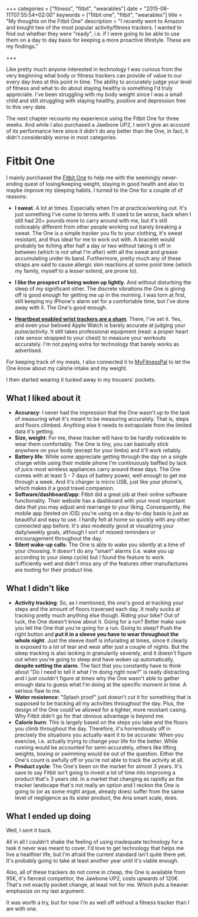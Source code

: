 +++
categories = ["fitness", "fitbit", "wearables"]
date = "2015-06-11T07:55:54+02:00"
keywords = ["fitbit one", "fitbit", "wearables"]
title = "My thoughts on the Fitbit One"
description = "I recently went to Amazon and bought two of the most popular activity/fitness trackers. I wanted to find out whether they were \"ready\", i.e. if I were going to be able to use them on a day to day basis for keeping a more proactive lifestyle. These are my findings."

+++

Like pretty much anyone interested in technology I was curious from the very beginning what body or fitness trackers can provide of value to our every day lives at this point in time. The ability to accurately judge your level of fitness and what to do about staying healthy is something I'd truly appreciate. I've been struggling with my body weight since I was a small child and still struggling with staying healthy, positive and depression free to this very date.

The next chapter recounts my experience using the Fitbit One for three weeks. And while I also purchased a Jawbone UP2, I won't give an account of its performance here since it didn't do any better than the One, in fact, it didn't considerably worse in most categories.

# Fitbit One

I mainly purchased the [Fitbit One](http://www.fitbit.com/one) to help me with the seemingly never-ending quest of losing/keeping weight, staying in good health and also to maybe improve my sleeping habits. I turned to the One for a couple of of reasons:

- **I sweat**. A lot at times. Especially when I'm at practice/working out. It's just something I've come to terms with. It used to be worse, back when I still had 20+ pounds more to carry around with me, but it's still noticeably different from other people working out barely breaking a sweat. The One is a simple tracker you fix to your clothing, it's sweat resistant, and thus ideal for me to work out with. A bracelet would probably be itching after half a day or two without taking it off in between (which is not what I'm after) with all the sweat and grease accumulating under its band. Furthermore, pretty much any of these straps are said to cause allergic skin reactions at some point time (which my family, myself to a lesser extend, are prone to).

- **I like the prospect of being woken up lightly**. And without disturbing the sleep of my significant other. The discrete vibrations the One is giving off is good enough for getting me up in the morning. I was torn at first, still keeping my iPhone's alarm set for a comfortable time, but I've done away with it. The One's good enough.

- **[Heartbeat enabled wrist trackers are a sham](http://www.tomsguide.com/us/heart-rate-monitor,review-2885.html)**. There, I've set it. Yes, and even your beloved Apple Watch is barely accurate at judging your pulse/activity. It still takes professional equipment (read: a proper heart rate sensor strapped to your chest) to measure your workouts accurately. I'm not paying extra for technology that barely works as advertised.

For keeping track of my meals, I also connected it to [MyFitnessPal](https://www.myfitnesspal.com/) to let the One know about my calorie intake and my weight.

I then started wearing it tucked away in my trousers' pockets.

## What I liked about it

- **Accuracy**: I never had the impression that the One wasn't up to the task of measuring what it's meant to be measuring accurately. That is, steps and floors climbed. Anything else it needs to extrapolate from the limited data it's getting.
- **Size, weight**: For me, these tracker will have to be hardly noticeable to wear them comfortably. The One is tiny, you can basically stick anywhere on your body (except for your limbs) and it'll work reliably.
- **Battery life**: While some appreciate getting through the day on a single charge while using their mobile phone I'm continuously baffled by lack of juice most wireless appliances carry around these days. The One comes with at least 5 - 7 days of battery power, well enough to get me through a week. And it's charger is micro USB, just like your phone's, which makes it a good travel companion.
- **Software/dashboard/app**: Fitbit did a great job at their online software functionality. Their website has a dashboard with your most important data that you may adjust and rearrange to your liking. Consequently, the mobile app (tested on iOS) you're using on a day-to-day basis is just as beautiful and easy to use. I hardly felt at home so quickly with any other connected app before. It's also modestly good at visualizing your daily/weekly goals, although I sort of missed reminders or encouragement throughout the day.
- **Silent wake-up calls**: The One is able to wake you silently at a time of your choosing. It doesn't do any "smart" alarms (i.e. wake you up according to your sleep cycle) but I found the feature to work sufficiently well and didn't miss any of the features other manufactures are tooting for their product line.


## What I didn't like

- **Activity tracking**: So, as I mentioned, the one's good at tracking your steps and the amount of floors traversed each day. It really sucks at tracking pretty much anything else though. Riding your bike? Out of luck, the One doesn't know about it. Going for a run? Better make sure you tell the One that you're going for a run. Going to sleep? Push the right button and **put it in a sleeve you have to wear throughout the whole night**. Just the sleeve itself is infuriating at times, since it clearly is exposed to a lot of tear and wear after just a couple of nights.
  But the sleep tracking is also lacking in granularity severely, and it doesn't figure out when you're going to sleep and have woken up automatically, **despite setting the alarm**. The fact that you constantly have to think about "Do I need to tell it what I'm doing right now?" is really distracting and I just couldn't figure at times why the One wasn't able to gather enough data to guess what I'm doing at the specific moment in time. A serious flaw to me.
- **Water resistence**: "Splash proof" just doesn't cut it for something that is supposed to be tracking all my activities throughout the day. Plus, the design of the One could've allowed for a tighter, more resistant casing. Why Fitbit didn't go for that obvious advantage is beyond me.
- **Calorie burn**: This is largely based on the steps you take and the floors you climb throughout the day. Therefore, it's horrendously off in precisely the situations you actually want it to be accurate: When you exercise, i.e. actually trying to change your life for the better. While running would be accounted for semi-accurately, others like lifting weights, boxing or swimming would be out of the question. Either the One's count is awfully off or you're not able to track the activity at all.
- **Product cycle**: The One's been on the market for almost 3 years. It's save to say Fitbit isn't going to invest a lot of time into improving a product that's 3 years old. In a market that changing as rapidly as the tracker landscape that's not really an option and I reckon the One is going to (or as some might argue, already does) suffer from the same level of negligence as its sister product, the Aria smart scale, does.

## What I ended up doing

Well, I sent it back.

All in all I couldn't shake the feeling of using inadequate technology for a task it never was meant to cover. I'd love to get technology that helps me live a healthier life, but I'm afraid the current standard isn't quite there yet. It's probably going to take at least another year until it's viable enough.

Also, all of these trackers do not come in cheap, the One is available from 95€, it's fiercest competitor, the Jawbone UP2, costs upwards of 120€. That's not exactly pocket change, at least not for me. Which puts a heavier emphasize on my last argument.

It was worth a try, but for now I'm as well off without a fitness tracker than I am with one.

